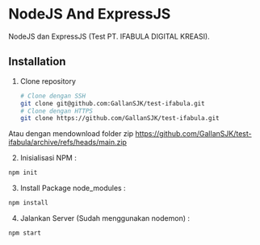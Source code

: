 # NodeJS And ExpressJS

NodeJS dan ExpressJS (Test PT. IFABULA DIGITAL KREASI).

## Installation

1. Clone repository
	```bash
	# Clone dengan SSH
	git clone git@github.com:GallanSJK/test-ifabula.git
	# Clone dengan HTTPS
	git clone https://github.com/GallanSJK/test-ifabula.git
	```
  Atau dengan mendownload folder zip
  https://github.com/GallanSJK/test-ifabula/archive/refs/heads/main.zip

2. Inisialisasi NPM :

```bash
npm init
```
3. Install Package node_modules :

```bash
npm install
```
4. Jalankan Server (Sudah menggunakan nodemon) :

```bash
npm start
```
